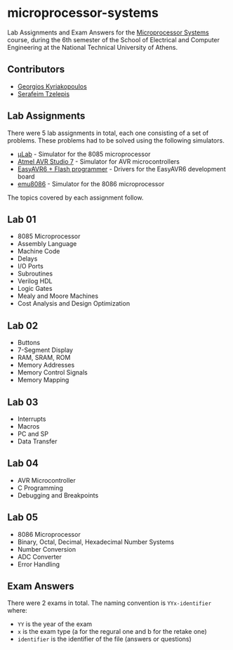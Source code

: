 # microprocessor-systems

Lab Assignments and Exam Answers for the [Microprocessor Systems](https://www.ece.ntua.gr/en/undergraduate/courses/3046) course, during the 6th semester of the School of Electrical and Computer Engineering at the National Technical University of Athens.

## Contributors

- [Georgios Kyriakopoulos](https://github.com/geokyr)
- [Serafeim Tzelepis](https://github.com/sertze)

## Lab Assignments

There were 5 lab assignments in total, each one consisting of a set of problems. These problems had to be solved using the following simulators.

- [μLab](http://mycourses.ntua.gr/document/goto/?url=%2F8085.zip&cidReq=ECE1175) - Simulator for the 8085 microprocessor
- [Atmel AVR Studio 7](http://www.atmel.com/tools/ATMELSTUDIO.aspx) - Simulator for AVR microcontrollers
- [EasyAVR6 + Flash programmer](https://www.mikroe.com/easyavr) - Drivers for the EasyAVR6 development board
- [emu8086](http://mycourses.ntua.gr/document/goto/?url=%2F8086_tools.zip&cidReq=ECE1175) - Simulator for the 8086 microprocessor

The topics covered by each assignment follow.

## Lab 01

- 8085 Microprocessor
- Assembly Language
- Machine Code
- Delays
- I/O Ports
- Subroutines
- Verilog HDL
- Logic Gates
- Mealy and Moore Machines
- Cost Analysis and Design Optimization

## Lab 02

- Buttons
- 7-Segment Display
- RAM, SRAM, ROM
- Memory Addresses
- Memory Control Signals
- Memory Mapping

## Lab 03

- Interrupts
- Macros
- PC and SP
- Data Transfer

## Lab 04

- AVR Microcontroller
- C Programming
- Debugging and Breakpoints

## Lab 05

- 8086 Microprocessor
- Binary, Octal, Decimal, Hexadecimal Number Systems
- Number Conversion
- ADC Converter
- Error Handling

## Exam Answers

There were 2 exams in total. The naming convention is `YYx-identifier` where:
- `YY` is the year of the exam
- `x` is the exam type (a for the regural one and b for the retake one)
- `identifier` is the identifier of the file (answers or questions)
